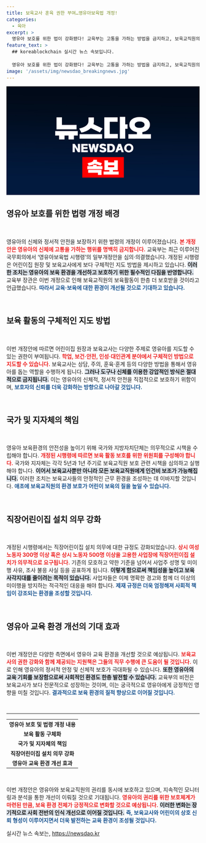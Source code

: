 ```yaml
---
title: 보육교사 훈육 권한 부여…영유아보육법 개정!
categories:
  - 육아
excerpt: >
  영유아 보호를 위한 법이 강화됐다! 교육부는 고통을 가하는 방법을 금지하고, 보육교직원의 안전을 보장하는 새로운 조항을 신설했다. 직장어린이집 의무 설치도 엄격해지며, 보육 환경이 개선될 전망! 클릭해서 자세한 내용을 알아보세요!
feature_text: >
  ## koreablockchain 실시간 뉴스 속보입니다.

  영유아 보호를 위한 법이 강화됐다! 교육부는 고통을 가하는 방법을 금지하고, 보육교직원의 안전을 보장하는 새로운 조항을 신설했다. 직장어린이집 의무 설치도 엄격해지며, 보육 환경이 개선될 전망! 클릭해서 자세한 내용을 알아보세요!
image: '/assets/img/newsdao_breakingnews.jpg'
---
```


<p><img src="/assets/img/newsdao_breakingnews.jpg" alt="koreablockchain 속보" /></p>

<h2 data-ke-size="size26">영유아 보호를 위한 법령 개정 배경</h2>

<p data-ke-size="size16">&nbsp;</p>

<p>영유아의 신체와 정서적 안전을 보장하기 위한 법령의 개정이 이루어졌습니다. <b><span style="color: #ee2323;">본 개정안은 영유아의 신체에 고통을 가하는 행위를 명백히 금지합니다.</span></b> 교육부는 최근 이루어진 국무회의에서 ‘영유아보육법 시행령’의 일부개정안을 심의·의결했습니다. 개정된 시행령은 어린이집 원장 및 보육교사에게 보다 구체적인 지도 방법을 제시하고 있습니다. <b><span style="background-color: #21538527;">이러한 조치는 영유아의 보육 환경을 개선하고 보호하기 위한 필수적인 다짐을 반영합니다.</span></b> 교육부 장관은 이번 개정으로 인해 보육교직원의 보육활동이 한층 더 보호받을 것이라고 언급했습니다. <b><span style="color: #1a5490;">따라서 교육·보육에 대한 환경이 개선될 것으로 기대하고 있습니다.</span></b></p>

<p data-ke-size="size16">&nbsp;</p>

<h2 data-ke-size="size26">보육 활동의 구체적인 지도 방법</h2>

<p data-ke-size="size16">&nbsp;</p>

<p>이번 개정안에 따르면 어린이집 원장과 보육교사는 다양한 주제로 영유아를 지도할 수 있는 권한이 부여됩니다. <b><span style="color: #ee2323;">학업, 보건·안전, 인성·대인관계 분야에서 구체적인 방법으로 지도할 수 있습니다.</span></b> 보육교사는 상담, 주의, 훈육·훈계 등의 다양한 방법을 통해서 영유아를 돕는 역할을 수행하게 됩니다. <b><span style="background-color: #21538527;">그러나 도구나 신체를 이용한 강압적인 방식은 절대적으로 금지됩니다.</span></b> 이는 영유아의 신체적, 정서적 안전을 직접적으로 보호하기 위함이며, <b><span style="color: #1a5490;">보호자의 신뢰를 더욱 강화하는 방향으로 나아갈 것입니다.</span></b></p>

<p data-ke-size="size16">&nbsp;</p>

<h2 data-ke-size="size26">국가 및 지자체의 책임</h2>

<p data-ke-size="size16">&nbsp;</p>

<p>영유아 보육환경의 안전성을 높이기 위해 국가와 지방자치단체는 의무적으로 시책을 수립해야 합니다. <b><span style="color: #ee2323;">개정된 시행령에 따르면 보육 활동 보호를 위한 위원회를 구성해야 합니다.</span></b> 국가와 지자체는 각각 5년과 1년 주기로 보육교직원 보호 관련 시책을 심의하고 실행해야 합니다. <b><span style="background-color: #21538527;">이어서 보육교사뿐만 아니라 모든 보육교직원에게 인건비 보조가 가능해집니다.</span></b> 이러한 조치는 보육교사들의 안정적인 근무 환경을 조성하는 데 이바지할 것입니다. <b><span style="color: #1a5490;">애초에 보육교직원의 환경 보호가 어린이 보육의 질을 높일 수 있습니다.</span></b></p>

<p data-ke-size="size16">&nbsp;</p>

<h2 data-ke-size="size26">직장어린이집 설치 의무 강화</h2>

<p data-ke-size="size16">&nbsp;</p>

<p>개정된 시행령에서는 직장어린이집 설치 의무에 대한 규정도 강화되었습니다. <b><span style="color: #ee2323;">상시 여성 노동자 300명 이상 혹은 상시 노동자 500명 이상을 고용한 사업장에 직장어린이집 설치가 의무적으로 요구됩니다.</span></b> 기존의 모호하고 약한 기준을 넘어서 사업주 성명 및 미이행 사유, 조사 불응 사실 등을 공표하게 됩니다. <b><span style="background-color: #21538527;">이렇게 함으로써 책임성을 높이고 보육 사각지대를 줄이려는 목적이 있습니다.</span></b> 사업자들은 이제 명확한 경고와 함께 더 이상의 미이행을 방지하는 적극적인 대응을 해야 합니다. <b><span style="color: #1a5490;">제재 규정은 더욱 엄정해져 사회적 책임이 강조되는 환경을 조성할 것입니다.</span></b></p>

<p data-ke-size="size16">&nbsp;</p>

<h2 data-ke-size="size26">영유아 교육 환경 개선의 기대 효과</h2>

<p data-ke-size="size16">&nbsp;</p>

<p>이번 개정안은 다양한 측면에서 영유아 교육 환경을 개선할 것으로 예상됩니다. <b><span style="color: #ee2323;">보육교사의 권한 강화와 함께 제공되는 지원책은 그들의 직무 수행에 큰 도움이 될 것입니다.</span></b> 이로 인해 영유아의 정서적 안정 및 신체적 보호가 극대화될 수 있습니다. <b><span style="background-color: #21538527;">또한 영유아의 교육 기회를 보장함으로써 사회적인 환경도 한층 발전할 수 있습니다.</span></b> 교육부의 비전은 보육교사가 보다 전문적으로 성장하는 것이며, 이는 궁극적으로 영유아에게 긍정적인 영향을 미칠 것입니다. <b><span style="color: #1a5490;">결과적으로 보육 환경의 질적 향상으로 이어질 것입니다.</span></b></p>

<p data-ke-size="size16">&nbsp;</p>

<hr />

<table>
    <tr>
        <td style="text-align: center; height: 17px;"><b>영유아 보호 및 법령 개정 내용</b></td>
    </tr>
    <tr>
        <td style="text-align: center; height: 17px;"><b>보육 활동 구체화</b></td>
    </tr>
    <tr>
        <td style="text-align: center; height: 17px;"><b>국가 및 지자체의 책임</b></td>
    </tr>
    <tr>
        <td style="text-align: center; height: 17px;"><b>직장어린이집 설치 의무 강화</b></td>
    </tr>
    <tr>
        <td style="text-align: center; height: 17px;"><b>영유아 교육 환경 개선 효과</b></td>
    </tr>
</table>

<p data-ke-size="size16">&nbsp;</p>

<p>이번 개정안은 영유아와 보육교직원의 권리를 동시에 보호하고 있으며, 지속적인 모니터링과 분석을 통한 개선이 이뤄질 것으로 기대됩니다. <b><span style="color: #ee2323;">영유아의 권리를 위한 보호체계가 마련된 만큼, 보육 환경 전체가 긍정적으로 변화할 것으로 예상됩니다.</span></b> <b><span style="background-color: #21538527;">이러한 변화는 장기적으로 사회 전반의 인식 개선으로 이어질 것입니다.</span></b> <b><span style="color: #1a5490;">즉, 보육교사와 어린이의 상호 신뢰 형성이 이루어지면서 더욱 발전하는 교육 환경이 조성될 것입니다.</span></b></p>
실시간 뉴스 속보는, <a href="https://newsdao.kr" rel="dofollow">https://newsdao.kr</a>


